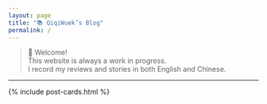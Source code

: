 ```yaml
---
layout: page
title: "📚 QiqiWuek’s Blog"
permalink: /
---
```


> 👋 Welcome!  
> This website is always a work in progress.  
> I record my reviews and stories in both English and Chinese.

---

<!-- 引入卡片样式 -->
<link rel="stylesheet" href="{{ '/assets/css/post-cards.css' | relative_url }}">

<!-- 引入卡片模板 -->
{% include post-cards.html %}